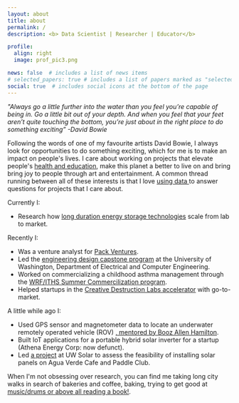 ```yaml
---
layout: about
title: about
permalink: /
description: <b> Data Scientist | Researcher | Educator</b>

profile:
  align: right
  image: prof_pic3.png

news: false  # includes a list of news items
# selected_papers: true # includes a list of papers marked as "selected={true}"
social: true  # includes social icons at the bottom of the page
---
```


<em>"Always go a little further into the water than you feel you’re capable of being in. Go a little bit out of your depth. And when you feel that your feet aren’t quite touching the bottom, you’re just about in the right place to do something exciting” -David Bowie</em>

Following the words of one of my favourite artists David Bowie, I always look for opportunities to do something exciting, which for me is to make an impact on people's lives. I care about working on projects that  elevate people's <a href = "https://shruti-misra.github.io/research/">health and education</a>, make this planet a better to live on and bring bring joy to people through art and entertainment. A common thread running between all of these interests is that I love <a href = "https://shruti-misra.github.io/data-science/"> using data </a> to answer questions for projects that I care about. 

Currently I:

- Research how <a href = "https://www.nrel.gov/news/program/2021/an-evolving-dictionary-for-an-evolving-grid-defining-long-duration-energy-storage.html#:~:text=There%20is%20no%20single%20definition,firm%20capacity%20to%20the%20grid.">long duration energy storage technologies</a> scale from lab to market.

Recently I:

- Was a venture analyst for <a href = "https://www.packvc.com/">Pack Ventures</a>.
- Led the <a href = "https://www.ece.uw.edu/entrepreneurship/entrepreneurial-capstone/">engineering design capstone program</a> at the University of Washington, Department of Electrical and Computer Engineering.
- Worked on commercializing a childhood asthma management through the <a href = "https://www.iths.org/education/graduate/commercialization-fellowship/">  WRF/ITHS Summer Commercilization program</a>.
- Helped startups in the  <a href = "https://creativedestructionlab.com/locations/seattle/">Creative Destruction Labs accelerator</a> with go-to-market.

A little while ago I: 
- Used GPS sensor and magnetometer data to locate an underwater remotely operated vehicle (ROV) <a href = "https://www.ece.uw.edu/spotlight/entrepreneurial-students-present-project-at-booz-allen-hamilton-idea-fest/">, mentored by Booz Allen Hamilton</a>.
- Built IoT applications for a portable hybrid solar inverter for a startup (Athena Energy Corp: now defunct).
- Led <a href = "https://www.washington.edu/boundless/powering-promise/">a project</a> at UW Solar to assess the feasibility of installing solar panels on Agua Verde Cafe and Paddle Club. 

When I'm not obsessing over research, you can find me taking long city walks in search of bakeries and coffee, baking, trying to get good at <a href = "https://shruti-misra.github.io/ps/">music/drums or above all reading a book!</a>.
